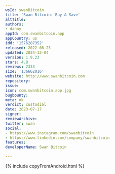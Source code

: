 ```yaml
---
wsId: swanBitcoin
title: 'Swan Bitcoin: Buy & Save'
altTitle: 
authors:
- danny
appId: com.swanbitcoin.app
appCountry: us
idd: '1576287352'
released: 2022-08-25
updated: 2024-12-04
version: 1.9.23
stars: 4.8
reviews: 2333
size: '136662016'
website: http://www.swanbitcoin.com
repository: 
issue: 
icon: com.swanbitcoin.app.jpg
bugbounty: 
meta: ok
verdict: custodial
date: 2023-07-17
signer: 
reviewArchive: 
twitter: swan
social:
- https://www.instagram.com/swanbitcoin
- https://www.linkedin.com/company/swanbitcoin
features: 
developerName: Swan Bitcoin

---
```


{% include copyFromAndroid.html %}
